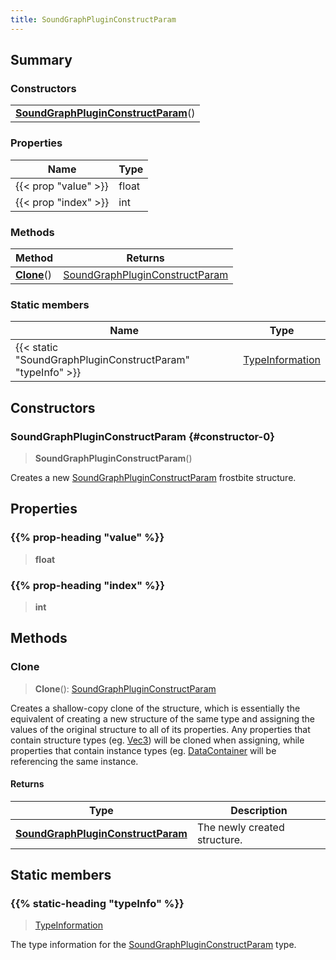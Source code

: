 ```yaml
---
title: SoundGraphPluginConstructParam
---
```



## Summary
### Constructors
| |
| ----------- |
| **[SoundGraphPluginConstructParam](#constructor-0)**() |

### Properties
| Name | Type |
| ---- | ---- |
| {{< prop "value" >}} | float |
| {{< prop "index" >}} | int |

### Methods
| Method | Returns |
| ------ | ---- |
| **[Clone](#clone)**() | [SoundGraphPluginConstructParam](/vext/ref/fb/soundgraphpluginconstructparam) |

### Static members
| Name | Type |
| ---- | ---- |
| {{< static "SoundGraphPluginConstructParam" "typeInfo" >}} | [TypeInformation](/vext/ref/shared/class/typeinformation) |

## Constructors
### SoundGraphPluginConstructParam {#constructor-0}
> **SoundGraphPluginConstructParam**()

Creates a new [SoundGraphPluginConstructParam](/vext/ref/fb/soundgraphpluginconstructparam) frostbite structure.

## Properties
### {{% prop-heading "value" %}}
> **float**

### {{% prop-heading "index" %}}
> **int**

## Methods
### Clone
> **Clone**(): [SoundGraphPluginConstructParam](/vext/ref/fb/soundgraphpluginconstructparam)

Creates a shallow-copy clone of the structure, which is essentially the equivalent of creating a new structure of the same type and assigning the values of the original structure to all of its properties. Any properties that contain structure types (eg. [Vec3](/vext/ref/shared/class/vec3)) will be cloned when assigning, while properties that contain instance types (eg. [DataContainer](/vext/ref/shared/class/datacontainer) will be referencing the same instance.

#### Returns
| Type | Description |
| ---- | ----------- |
| **[SoundGraphPluginConstructParam](/vext/ref/fb/soundgraphpluginconstructparam)** | The newly created structure. |

## Static members
### {{% static-heading "typeInfo" %}}
> [TypeInformation](/vext/ref/shared/class/typeinformation)

The type information for the [SoundGraphPluginConstructParam](/vext/ref/fb/soundgraphpluginconstructparam) type.

